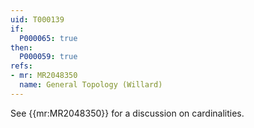 ```yaml
---
uid: T000139
if:
  P000065: true
then:
  P000059: true
refs:
- mr: MR2048350
  name: General Topology (Willard)
---
```


See {{mr:MR2048350}} for a discussion on cardinalities.

